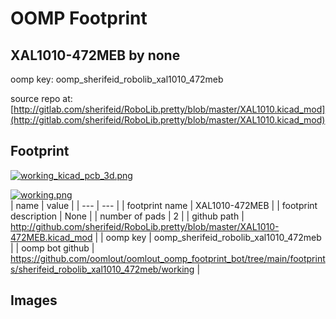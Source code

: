# OOMP Footprint  
## XAL1010-472MEB  by none  
  
oomp key: oomp_sherifeid_robolib_xal1010_472meb  
  
source repo at: [http://gitlab.com/sherifeid/RoboLib.pretty/blob/master/XAL1010.kicad_mod](http://gitlab.com/sherifeid/RoboLib.pretty/blob/master/XAL1010.kicad_mod)  
## Footprint  
  
[![working_kicad_pcb_3d.png](working_kicad_pcb_3d_600.png)](working_kicad_pcb_3d.png)  
  
[![working.png](working_600.png)](working.png)  
| name | value | 
| --- | --- | 
| footprint name | XAL1010-472MEB | 
| footprint description | None | 
| number of pads | 2 | 
| github path | http://github.com/sherifeid/RoboLib.pretty/blob/master/XAL1010-472MEB.kicad_mod | 
| oomp key | oomp_sherifeid_robolib_xal1010_472meb | 
| oomp bot github | https://github.com/oomlout/oomlout_oomp_footprint_bot/tree/main/footprints/sherifeid_robolib_xal1010_472meb/working | 
## Images  
